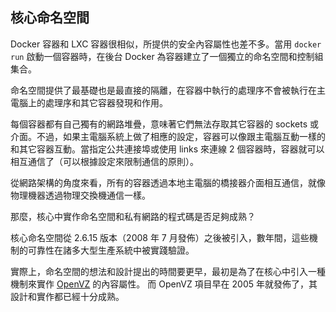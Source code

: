 ## 核心命名空間
Docker 容器和 LXC 容器很相似，所提供的安全內容屬性也差不多。當用 `docker run` 啟動一個容器時，在後台 Docker 為容器建立了一個獨立的命名空間和控制組集合。

命名空間提供了最基礎也是最直接的隔離，在容器中執行的處理序不會被執行在主電腦上的處理序和其它容器發現和作用。

每個容器都有自己獨有的網路堆疊，意味著它們無法存取其它容器的 sockets 或介面。不過，如果主電腦系統上做了相應的設定，容器可以像跟主電腦互動一樣的和其它容器互動。當指定公共連接埠或使用 links 來連線 2 個容器時，容器就可以相互通信了（可以根據設定來限制通信的原則）。

從網路架構的角度來看，所有的容器透過本地主電腦的橋接器介面相互通信，就像物理機器透過物理交換機通信一樣。

那麼，核心中實作命名空間和私有網路的程式碼是否足夠成熟？

核心命名空間從 2.6.15 版本（2008 年 7 月發佈）之後被引入，數年間，這些機制的可靠性在諸多大型生產系統中被實踐驗證。

實際上，命名空間的想法和設計提出的時間要更早，最初是為了在核心中引入一種機制來實作 [OpenVZ](http://en.wikipedia.org/wiki/OpenVZ) 的內容屬性。
而 OpenVZ 項目早在 2005 年就發佈了，其設計和實作都已經十分成熟。
